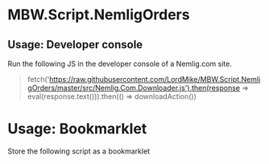 # MBW.Script.NemligOrders


## Usage: Developer console

Run the following JS in the developer console of a Nemlig.com site.

> fetch('https://raw.githubusercontent.com/LordMike/MBW.Script.NemligOrders/master/src/Nemlig.Com.Downloader.js').then(response => eval(response.text())).then(() => downloadAction())

# Usage: Bookmarklet

Store the following script as a bookmarklet
